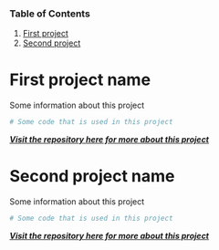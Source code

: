 ### Table of Contents

1. [First project](https://github.com/TrublMan/MarkdeVilliers/new/main#first-project-name)
2. [Second project](https://github.com/TrublMan/MarkdeVilliers/new/main#second-project-name)

# First project name
Some information about this project
```python
# Some code that is used in this project
```

[***Visit the repository here for more about this project***](https://github.com/TrublMan/GitGitHubMasterlcass)

# Second project name
Some information about this project
```python
# Some code that is used in this project
```

[***Visit the repository here for more about this project***](https://github.com/TrublMan/GitGitHubMasterlcass)

